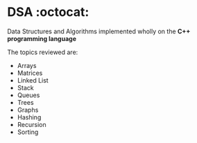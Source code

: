 # DSA :octocat:
Data Structures and Algorithms implemented wholly on the **C++ programming language**

The topics reviewed are:
* Arrays
* Matrices
* Linked List
* Stack
* Queues
* Trees
* Graphs
* Hashing
* Recursion
* Sorting
